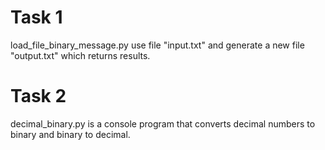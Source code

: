 # Task 1
load_file_binary_message.py use file "input.txt" and generate a new file "output.txt" which returns results.
# Task 2
decimal_binary.py is a console program that converts decimal numbers to binary and binary to decimal.
